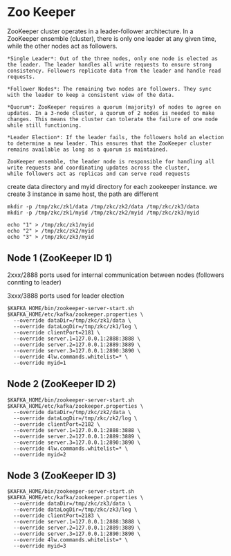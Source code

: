 # Zoo Keeper

 ZooKeeper cluster operates in a leader-follower architecture. In a ZooKeeper ensemble (cluster), there is only one leader at any given time, while the other nodes act as followers.

 ```
*Single Leader*: Out of the three nodes, only one node is elected as the leader. The leader handles all write requests to ensure strong consistency. Followers replicate data from the leader and handle read requests.

*Follower Nodes*: The remaining two nodes are followers. They sync with the leader to keep a consistent view of the data.

*Quorum*: ZooKeeper requires a quorum (majority) of nodes to agree on updates. In a 3-node cluster, a quorum of 2 nodes is needed to make changes. This means the cluster can tolerate the failure of one node while still functioning.

*Leader Election*: If the leader fails, the followers hold an election to determine a new leader. This ensures that the ZooKeeper cluster remains available as long as a quorum is maintained.
```

```
ZooKeeper ensemble, the leader node is responsible for handling all write requests and coordinating updates across the cluster,
while followers act as replicas and can serve read requests

```

create data directory and myid directory for each zookeeper instance. we create 3 instance in same host, the path are different

```
mkdir -p /tmp/zkc/zk1/data /tmp/zkc/zk2/data /tmp/zkc/zk3/data
mkdir -p /tmp/zkc/zk1/myid /tmp/zkc/zk2/myid /tmp/zkc/zk3/myid

echo "1" > /tmp/zkc/zk1/myid
echo "2" > /tmp/zkc/zk2/myid
echo "3" > /tmp/zkc/zk3/myid
```

## Node 1 (ZooKeeper ID 1)

2xxx/2888 ports used for internal communication between nodes (followers connting to leader)

3xxx/3888 ports used for leader election

```
$KAFKA_HOME/bin/zookeeper-server-start.sh $KAFKA_HOME/etc/kafka/zookeeper.properties \
  --override dataDir=/tmp/zkc/zk1/data \
  --override dataLogDir=/tmp/zkc/zk1/log \
  --override clientPort=2181 \
  --override server.1=127.0.0.1:2888:3888 \
  --override server.2=127.0.0.1:2889:3889 \
  --override server.3=127.0.0.1:2890:3890 \
  --override 4lw.commands.whitelist=* \
  --override myid=1

```

## Node 2 (ZooKeeper ID 2)
 
```
$KAFKA_HOME/bin/zookeeper-server-start.sh $KAFKA_HOME/etc/kafka/zookeeper.properties \
  --override dataDir=/tmp/zkc/zk2/data \
  --override dataLogDir=/tmp/zkc/zk2/log \
  --override clientPort=2182 \
  --override server.1=127.0.0.1:2888:3888 \
  --override server.2=127.0.0.1:2889:3889 \
  --override server.3=127.0.0.1:2890:3890 \
  --override 4lw.commands.whitelist=* \
  --override myid=2
```

## Node 3 (ZooKeeper ID 3)
```
$KAFKA_HOME/bin/zookeeper-server-start.sh $KAFKA_HOME/etc/kafka/zookeeper.properties \
  --override dataDir=/tmp/zkc/zk3/data \
  --override dataLogDir=/tmp/zkc/zk3/log \
  --override clientPort=2183 \
  --override server.1=127.0.0.1:2888:3888 \
  --override server.2=127.0.0.1:2889:3889 \
  --override server.3=127.0.0.1:2890:3890 \
  --override 4lw.commands.whitelist=* \
  --override myid=3
```

